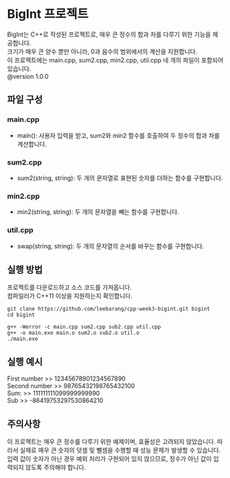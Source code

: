 # BigInt 프로젝트
BigInt는 C++로 작성된 프로젝트로, 매우 큰 정수의 합과 차를 다루기 위한 기능을 제공합니다.   
크기가 매우 큰 양수 뿐만 아니라, 0과 음수의 범위에서의 계산을 지원합니다.   
이 프로젝트에는 main.cpp, sum2.cpp, min2.cpp, util.cpp 네 개의 파일이 포함되어 있습니다.   
@version 1.0.0

## 파일 구성
### main.cpp
* main(): 사용자 입력을 받고, sum2와 min2 함수를 호출하여 두 정수의 합과 차를 계산합니다.
### sum2.cpp
* sum2(string, string): 두 개의 문자열로 표현된 숫자를 더하는 함수를 구현합니다.
### min2.cpp
* min2(string, string): 두 개의 문자열을 빼는 함수를 구현합니다.
### util.cpp
* swap(string, string): 두 개의 문자열의 순서를 바꾸는 함수를 구현합니다.

## 실행 방법
프로젝트를 다운로드하고 소스 코드를 가져옵니다.   
컴파일러가 C++11 이상을 지원하는지 확인합니다.   

```
git clone https://github.com/leebarang/cpp-week3-bigint.git bigint
cd bigint

g++ -Werror -c main.cpp sum2.cpp sub2.cpp util.cpp
g++ -o main.exe main.o sum2.o sub2.o util.o
./main.exe
```

## 실행 예시
First number   >> 12345678901234567890  
Second number  >> 98765432198765432100  
Sum:           >> 111111111099999999990  
Sub            >> -86419753297530864210  


## 주의사항
이 프로젝트는 매우 큰 정수를 다루기 위한 예제이며, 효율성은 고려되지 않았습니다. 따라서 실제로 매우 큰 숫자의 덧셈 및 뺄셈을 수행할 때 성능 문제가 발생할 수 있습니다.
입력 값이 숫자가 아닌 경우 예외 처리가 구현되어 있지 않으므로, 정수가 아닌 값이 입력되지 않도록 주의해야 합니다.

